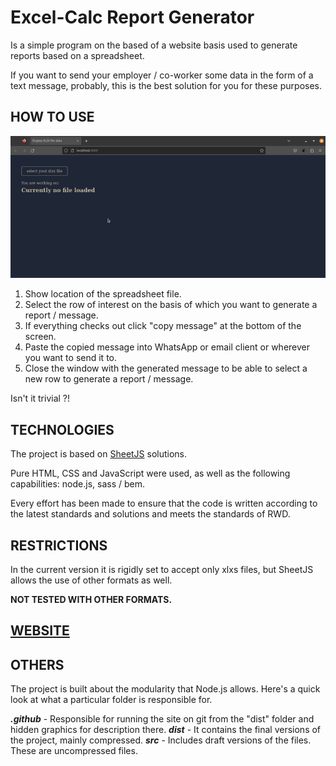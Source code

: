 # Excel-Calc Report Generator

Is a simple program on the based of a website basis used to generate reports based on a spreadsheet.

If you want to send your employer / co-worker some data in the form of a text message, probably, this is the best solution for you for these purposes.

## HOW TO USE

![added a gif showing the project](./.github/project_img/Peek%202023-09-01%2003-50.gif)

1. Show location of the spreadsheet file.
2. Select the row of interest on the basis of which you want to generate a report / message.
3. If everything checks out click "copy message" at the bottom of the screen.
4. Paste the copied message into WhatsApp or email client or wherever you want to send it to.
5. Close the window with the generated message to be able to select a new row to generate a report / message.

Isn't it trivial ?!

## TECHNOLOGIES

The project is based on [SheetJS](https://sheetjs.com/) solutions.

Pure HTML, CSS and JavaScript were used, as well as the following capabilities: node.js, sass / bem.

Every effort has been made to ensure that the code is written according to the latest standards and solutions and meets the standards of RWD.

## RESTRICTIONS

In the current version it is rigidly set to accept only xlxs files, but SheetJS allows the use of other formats as well.

**NOT TESTED WITH OTHER FORMATS.**

## **[WEBSITE](https://ricc3.github.io/excel-calc_report_generator/)**

## OTHERS

The project is built about the modularity that Node.js allows.
Here's a quick look at what a particular folder is responsible for.

**_.github_** - Responsible for running the site on git from the "dist" folder and hidden graphics for description there.
**_dist_** - It contains the final versions of the project, mainly compressed.
**_src_** - Includes draft versions of the files. These are uncompressed files.